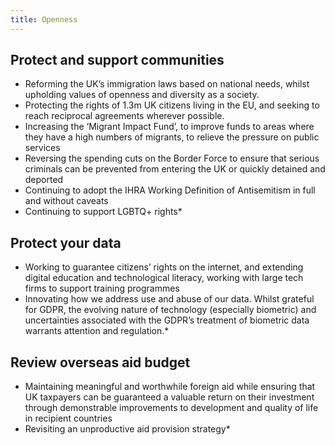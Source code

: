 ```yaml
---
title: Openness
---
```


## Protect and support communities

* Reforming the UK’s immigration laws based on national needs, whilst upholding values of openness and diversity as a society.
* Protecting the rights of 1.3m UK citizens living in the EU, and seeking to reach reciprocal agreements wherever possible. 
* Increasing the ‘Migrant Impact Fund’, to improve funds to areas where they have a high numbers of migrants, to relieve the pressure on public services
* Reversing the spending cuts on the Border Force to ensure that serious criminals can be prevented from entering the UK or quickly detained and deported
* Continuing to adopt the IHRA Working Definition of Antisemitism in full and without caveats
* Continuing to support LGBTQ+ rights*

## Protect your data

* Working to guarantee citizens’ rights on the internet, and extending digital education and technological literacy, working with large tech firms to support training programmes
* Innovating how we address use and abuse of our data. Whilst grateful for GDPR, the evolving nature of technology (especially biometric) and uncertainties associated with the GDPR’s treatment of biometric data warrants attention and regulation.*

## Review overseas aid budget

* Maintaining meaningful and worthwhile foreign aid while ensuring that UK taxpayers can be guaranteed a valuable return on their investment through demonstrable improvements to development and quality of life in recipient countries
* Revisiting an unproductive aid provision strategy*

